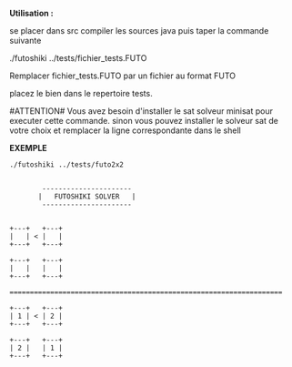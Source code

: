 **Utilisation :**

se placer dans src
compiler les sources java
puis taper la commande suivante

./futoshiki ../tests/fichier_tests.FUTO

Remplacer fichier_tests.FUTO par un fichier au format FUTO

placez le bien dans le repertoire tests.

#ATTENTION#
Vous avez besoin d'installer le sat solveur minisat pour executer cette
commande. sinon vous pouvez installer le solveur sat de votre 
choix et remplacer la ligne correspondante dans le shell 



**EXEMPLE**
```shell
./futoshiki ../tests/futo2x2  


        ----------------------
       |   FUTOSHIKI SOLVER   |
        ----------------------


+---+   +---+   
|   | < |   |
+---+   +---+   
             
+---+   +---+   
|   |   |   |
+---+   +---+   

===================================================================

+---+   +---+   
| 1 | < | 2 |
+---+   +---+   
             
+---+   +---+   
| 2 |   | 1 |
+---+   +---+   


```
